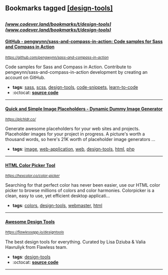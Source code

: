## Bookmarks tagged [[design-tools]](https://www.codever.land/search?q=[design-tools])

_<sup><sup>[www.codever.land/bookmarks/t/design-tools](www.codever.land/bookmarks/t/design-tools)</sup></sup>_
---
#### [GitHub - pengwynn/sass-and-compass-in-action: Code samples for Sass and Compass in Action](https://github.com/pengwynn/sass-and-compass-in-action)
_<sup>https://github.com/pengwynn/sass-and-compass-in-action</sup>_

Code samples for Sass and Compass in Action. Contribute to pengwynn/sass-and-compass-in-action development by creating an account on GitHub.
* **tags**: [sass](../tagged/sass.md), [scss](../tagged/scss.md), [design-tools](../tagged/design-tools.md), [code-snippets](../tagged/code-snippets.md), [learn-to-code](../tagged/learn-to-code.md)
* :octocat: **[source code](https://github.com/pengwynn/sass-and-compass-in-action)**
---
#### [Quick and Simple Image Placeholders - Dynamic Dummy Image Generator](https://plchldr.co/)
_<sup>https://plchldr.co/</sup>_

Generate awesome placeholders for your web sites and projects. Placeholder images for your project in progress. A picture's worth a thousand words, so here's 21K worth of placeholder image generators ...
* **tags**: [image](../tagged/image.md), [web-application](../tagged/web-application.md), [web](../tagged/web.md), [design-tools](../tagged/design-tools.md), [html](../tagged/html.md), [php](../tagged/php.md)
---
#### [HTML Color Picker Tool](https://hexcolor.co/color-picker)
_<sup>https://hexcolor.co/color-picker</sup>_

Searching for that perfect color has never been easier, use our HTML color picker to browse millions of colors and color harmonies. Colorpicker is a clean, easy to use, yet efficient desktop applicati...
* **tags**: [colors](../tagged/colors.md), [design-tools](../tagged/design-tools.md), [webmaster](../tagged/webmaster.md), [html](../tagged/html.md)
---
#### [Awesome Design Tools](https://flawlessapp.io/designtools)
_<sup>https://flawlessapp.io/designtools</sup>_

The best design tools for everything. Curated by Lisa Dziuba & Valia Havruliyk from Flawless team.
* **tags**: [design-tools](../tagged/design-tools.md)
* :octocat: **[source code](https://github.com/goabstract/Awesome-Design-Tools)**
---
